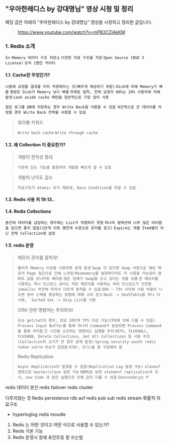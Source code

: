 ## "우아한레디스 by 강대명님" 영상 시청 및 정리

해당 글은 아래의 "우아한레디스 by 강대명님" 영상을 시청하고 정리한 글입니다.

> https://www.youtube.com/watch?v=mPB2CZiAkKM


### 1. Redis 소개

`In-Memory 데이터 구조 저장소`
`다양한 자료 구조를 지원`
`Open Source (BSD 3 License)`
`오직 1명만 커미터`

#### 1.1. Cache란 무엇인가?

`나중에 요청올 결과를 미리 저장해두는 것(빠르게 제공하기 위함)`
`Disk에 비해 Memory가 빠름`
`용량은 Disk가 Memory 보다 빠름`
`파레토 법칙, 전체 요청의 80%는 20% 사용자에 의해 발생`
`Look aside cache 패턴을 일반적으로 가장 많이 사용`


`많은 로그를 DB에 저장하는 경우 Write Back을 사용할 수 있음`
`극단적으로 큰 데이터를 저장할 경우 Wirte Back 전략을 사용할 수 있음`



> 찾아볼 키워드
>
> `Write back cache`
> `Write through cache`

#### 1.2. 왜 Collection 이 중요한가?

> 개발의 편의성 증대
> 
> `기존에 있는 기능을 활용하여 개발을 빠르게 할 수 있음`

> 개발의 난이도 감소
> 
> `자료구조가 Atomic 하기 때문에, Race Condition을 피할 수 있음`

#### 1.3. Redis 사용 처 19:13..


#### 1.4. Redis Collections

`중간에 데이터를 삽입하는 경우에는 List가 적절하지 못함`
`하나의 컬렉션에 너무 많은 아이템을 담으면 좋지 않음(1만개 이하 몇천개 수준으로 유지를 권고)`
`Expire는 개별 Item별이 아닌 전체 Collection에 설정`

#### 1.5. redis 운영

> 메모리 관리를 잘하자!
> 
> `물리적 Memory 이상을 사용하면 문제 발생`
> `Swap 이 있다면 Swap 사용으로 해당 메모리 Page 접근으로 인해 느려짐`
> `Maxmemory를 설정하더라도 더 사용할 가능성이 큼`
> `RSS 값을 모니터링 해야함`
> `많은 업체가 Swap을 쓰고 있다는 것을 모름`
> `큰 메모리를 사용하는 하나 인스턴스 보다는 적은 메모리를 사용하는 여러 인스턴스가 안전함`
> `jemalloc 버전에 따라서 다르게 동작할 수 있음`
> `60% ~ 75% 사이에 사용 비율이 나오면 장비 스펙을 향상하는 방법에 대해 고려 권고`
> `Hash -> HashTable을 하나 더 사용,  Sorted Set -> Skip List를 사용`

> O(N) 관련 명령어는 주의하자!
> 
> `단순 get/set의 경우, 초당 10만개 TPS 이상 가능(CPU에 의해 다를 수 있음)`
> `Process Input Buffer를 통해 하나의 Command가 완성되면 Process Command를 통해 처리됨`
> `긴 시간을 소모하는 명령어는 실행을 주의`
> `KEYS, FLUSHALL, FLUSHDB, Delete Collections, Get All Collections 등 사용 주의(Collection의 크기가 큰 경우 문제 발생)`
> `Spring security oauth redis token sotre 이슈가 있었음`
> `O(N), O(1)을 잘 구분해야 함`

> Redis Replication
> 
> `Async Replication이 발생할 수 있음(Replication Lag 발생 가능)`
> `slaveof 명령으로 master/slave 설정 가능`
> `DBMS로 보면 statment replication과 유사, now time 과 같은 실행으로 인해 값이 다를 수 있음`
> `Sencondary는 P`


redis 데이터 분산
redis failover
redis cluster

다루지않는 것
Redis persistence rdb aof
redis pub sub
redis stream
확률적 자료구조
  - hyperloglog
redis moudle

1) Redis 는 어떤 것이고 어떤 식으로 사용할 수 있는가?
2) Reids 기본 기능
3) Redis 운영시 장애 포인트등 잘 쓰는법